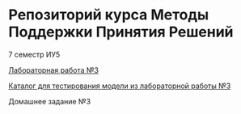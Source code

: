 # Репозиторий курса Методы Поддержки Принятия Решений 
7 семестр ИУ5

[Лабораторная работа №3](https://github.com/iu5git/MPPR/blob/main/notebooks/Lab3.ipynb)

[Каталог для тестирования модели из лабораторной работы №3](https://github.com/iu5git/MPPR/tree/main/ONNX)

Домашнее задание №3
